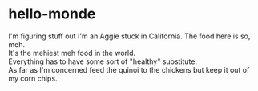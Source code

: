 # hello-monde
I'm figuring stuff out
I'm an Aggie stuck in California. 
The food here is so, meh.  
It's the mehiest meh food in the world.  
Everything has to have some sort of "healthy" substitute.  
As far as I'm concerned feed the quinoi to the chickens but keep it out of my corn chips.
